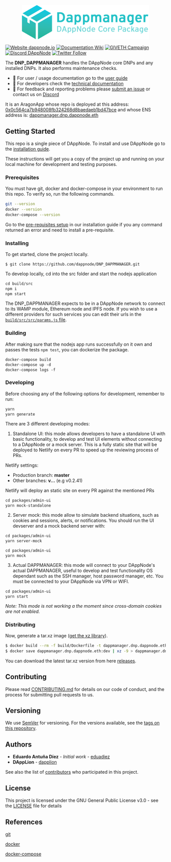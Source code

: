 <p align="center"><a href="https://github.com/dappnode/DAppNode"><img width="400" title="DAPPMANAGER" src='banner-dappmanager.png' /></a></p>

[![Website dappnode.io](https://img.shields.io/badge/Website-dappnode.io-brightgreen.svg)](https://dappnode.io/)
[![Documentation Wiki](https://img.shields.io/badge/Documentation-Wiki-brightgreen.svg)](https://docs.dappnode.io)
[![GIVETH Campaign](https://img.shields.io/badge/GIVETH-Campaign-1e083c.svg)](https://donate.dappnode.io)
[![Discord DAppNode](https://img.shields.io/discord/747647430450741309?label=Discord&logo=Discord&style=plastic)](https://discord.gg/g9k6vkW)
[![Twitter Follow](https://img.shields.io/twitter/follow/espadrine.svg?style=social&label=Follow)](https://twitter.dappnode.io)

The **DNP_DAPPMANAGER** handles the DAppNode core DNPs and any installed DNPs. It also performs maintenance checks.

- :bust_in_silhouette: For user / usage documentation go to the [user guide](https://dappnode.github.io/DAppNodeDocs/#i-am-a-user/)
- :wrench: For developers check the [technical documentation](https://dappnode.github.io/DAppNodeDocs/#i-am-a-developer)
- :speech_balloon: For feedback and reporting problems please [submit an issue](https://github.com/dappnode/dappnode/issues/new) or contact us on [Discord](https://discord.gg/g9k6vkW)

It is an AragonApp whose repo is deployed at this address: [0x0c564ca7b948008fb324268d8baedaeb1bd47bce](https://etherscan.io/address/0x0c564ca7b948008fb324268d8baedaeb1bd47bce) and whose ENS address is: [dappmanager.dnp.dappnode.eth](https://etherscan.io/enslookup?q=dappmanager.dnp.dappnode.eth])

## Getting Started

This repo is a single piece of DAppNode. To install and use DAppNode go to the [installation guide](https://github.com/dappnode/DAppNode/wiki/DAppNode-Installation-Guide).

These instructions will get you a copy of the project up and running on your local machine for development and testing purposes.

### Prerequisites

You must have git, docker and docker-compose in your environment to run this repo. To verify so, run the following commands.

```bash
git --version
docker --version
docker-compose --version
```

Go to the [pre-requisites setup](https://github.com/dappnode/DAppNode/wiki/DAppNode-Installation-Guide#install-dappnode-prerequisites) in our installation guide if you any command returned an error and need to install a pre-requisite.

### Installing

To get started, clone the project locally.

```
$ git clone https://github.com/dappnode/DNP_DAPPMANAGER.git
```

To develop locally, cd into the src folder and start the nodejs application

```
cd build/src
npm i
npm start
```

The DNP_DAPPMANAGER expects to be in a DAppNode network to connect to its WAMP module, Ethereum node and IPFS node. If you wish to use a different providers for such services you can edit their urls in the [`build/src/src/params.js` file](build/src/src/params.js).

### Building

After making sure that the nodejs app runs successfully on it own and passes the tests `npm test`, you can dockerize the package.

```
docker-compose build
docker-compose up -d
docker-compose logs -f
```

### Developing

Before choosing any of the following options for development, remember to run:
```
yarn
yarn generate
```

There are 3 different developing modes:

1. Standalone UI: this mode allows developers to have a standalone UI with basic functionality, to develop and test UI elements without connecting to a DAppNode or a mock server. This is a fully static site that will be deployed to Netlify on every PR to speed up the reviewing process of PRs.

Netlify settings:

- Production branch: **master**
- Other branches: **v...** (e.g v0.2.41)

Netlify will deploy an static site on every PR against the mentioned PRs

```
cd packages/admin-ui
yarn mock-standalone
```

2. Server mock: this mode allow to simulate backend situations, such as cookies and sessions, alerts, or notifications. You should run the UI devserver and a mock backend server with:

```
cd packages/admin-ui
yarn server-mock
```

```
cd packages/admin-ui
yarn mock
```

3. Actual DAPPMANAGER: this mode will connect to your DAppNode's actual DAPPMANAGER, useful to develop and test functionality OS dependant such as the SSH manager, host password manager, etc. You must be connected to your DAppNode via VPN or WIFI.

```
cd packages/admin-ui
yarn start
```

_Note: This mode is not working a the moment since cross-domain cookies are not enabled._

### Distributing

Now, generate a tar.xz image ([get the xz library](https://tukaani.org/xz/)).

```bash
$ docker build --rm -f build/Dockerfile -t dappmanager.dnp.dappnode.eth:dev build
$ docker save dappmanager.dnp.dappnode.eth:dev | xz -9 > dappmanager.dnp.dappnode.eth_x.y.z.tar.xz
```

You can download the latest tar.xz version from here [releases](https://github.com/dappnode/DNP_DAPPMANAGER/releases).

## Contributing

Please read [CONTRIBUTING.md](https://github.com/dappnode) for details on our code of conduct, and the process for submitting pull requests to us.

## Versioning

We use [SemVer](http://semver.org/) for versioning. For the versions available, see the [tags on this repository](https://github.com/dappnode/DNP_DAPPMANAGER/tags).

## Authors

- **Eduardo Antuña Díez** - _Initial work_ - [eduadiez](https://github.com/eduadiez)
- **DAppLion** - [dapplion](https://github.com/dapplion)

See also the list of [contributors](https://github.com/dappnode/DNP_DAPPMANAGER/contributors) who participated in this project.

## License

This project is licensed under the GNU General Public License v3.0 - see the [LICENSE](LICENSE) file for details

## References

[git](https://git-scm.com/)

[docker](https://www.docker.com/)

[docker-compose](https://docs.docker.com/compose/)

```

```
